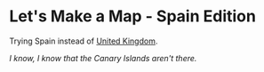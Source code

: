 Let's Make a Map - Spain Edition
=====================

Trying Spain instead of [United Kingdom](http://bost.ocks.org/mike/map/).

*I know, I know that the Canary Islands aren't there.*
